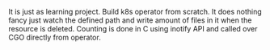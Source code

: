 It is just as learning project. Build k8s operator from scratch. It does nothing fancy just watch the defined path and write amount of files in it when the resource is deleted.
Counting is done in C using inotify API and called over CGO directly from operator.
